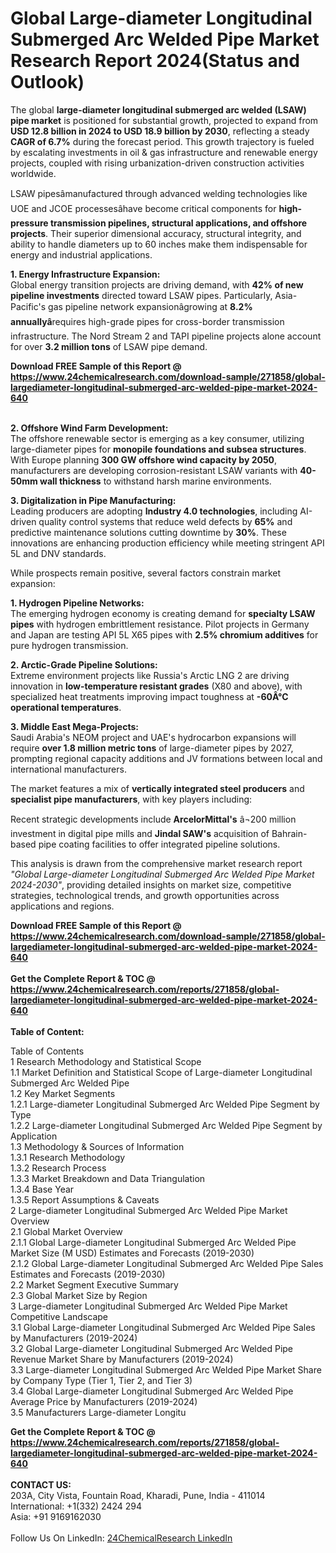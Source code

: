 <h1>Global Large-diameter Longitudinal Submerged Arc Welded Pipe Market Research Report 2024(Status and Outlook)</h1><p>The global <strong>large-diameter longitudinal submerged arc welded (LSAW) pipe market</strong> is positioned for substantial growth, projected to expand from <strong>USD 12.8 billion in 2024 to USD 18.9 billion by 2030</strong>, reflecting a steady <strong>CAGR of 6.7%</strong> during the forecast period. This growth trajectory is fueled by escalating investments in oil &amp; gas infrastructure and renewable energy projects, coupled with rising urbanization-driven construction activities worldwide.</p><p>LSAW pipesâmanufactured through advanced welding technologies like UOE and JCOE processesâhave become critical components for <strong>high-pressure transmission pipelines, structural applications, and offshore projects</strong>. Their superior dimensional accuracy, structural integrity, and ability to handle diameters up to 60 inches make them indispensable for energy and industrial applications.</p><p><strong>1. Energy Infrastructure Expansion:</strong><br>
Global energy transition projects are driving demand, with <strong>42% of new pipeline investments</strong> directed toward LSAW pipes. Particularly, Asia-Pacific's gas pipeline network expansionâgrowing at <strong>8.2% annuallyâ</strong>requires high-grade pipes for cross-border transmission infrastructure. The Nord Stream 2 and TAPI pipeline projects alone account for over <strong>3.2 million tons</strong> of LSAW pipe demand.</p><div><b>Download FREE Sample of this Report @ 
            <a href="https://www.24chemicalresearch.com/download-sample/271858/global-largediameter-longitudinal-submerged-arc-welded-pipe-market-2024-640">
            https://www.24chemicalresearch.com/download-sample/271858/global-largediameter-longitudinal-submerged-arc-welded-pipe-market-2024-640</a></b></div><br><p><strong>2. Offshore Wind Farm Development:</strong><br>
The offshore renewable sector is emerging as a key consumer, utilizing large-diameter pipes for <strong>monopile foundations and subsea structures</strong>. With Europe planning <strong>300 GW offshore wind capacity by 2050</strong>, manufacturers are developing corrosion-resistant LSAW variants with <strong>40-50mm wall thickness</strong> to withstand harsh marine environments.</p><p><strong>3. Digitalization in Pipe Manufacturing:</strong><br>
Leading producers are adopting <strong>Industry 4.0 technologies</strong>, including AI-driven quality control systems that reduce weld defects by <strong>65%</strong> and predictive maintenance solutions cutting downtime by <strong>30%</strong>. These innovations are enhancing production efficiency while meeting stringent API 5L and DNV standards.</p><p>While prospects remain positive, several factors constrain market expansion:</p><p><strong>1. Hydrogen Pipeline Networks:</strong><br>
The emerging hydrogen economy is creating demand for <strong>specialty LSAW pipes</strong> with hydrogen embrittlement resistance. Pilot projects in Germany and Japan are testing API 5L X65 pipes with <strong>2.5% chromium additives</strong> for pure hydrogen transmission.</p><p><strong>2. Arctic-Grade Pipeline Solutions:</strong><br>
Extreme environment projects like Russia's Arctic LNG 2 are driving innovation in <strong>low-temperature resistant grades</strong> (X80 and above), with specialized heat treatments improving impact toughness at <strong>-60Â°C operational temperatures</strong>.</p><p><strong>3. Middle East Mega-Projects:</strong><br>
Saudi Arabia's NEOM project and UAE's hydrocarbon expansions will require <strong>over 1.8 million metric tons</strong> of large-diameter pipes by 2027, prompting regional capacity additions and JV formations between local and international manufacturers.</p><p>The market features a mix of <strong>vertically integrated steel producers</strong> and <strong>specialist pipe manufacturers</strong>, with key players including:</p><p>Recent strategic developments include <strong>ArcelorMittal's</strong> â¬200 million investment in digital pipe mills and <strong>Jindal SAW's</strong> acquisition of Bahrain-based pipe coating facilities to offer integrated pipeline solutions.</p><p>This analysis is drawn from the comprehensive market research report <em>"Global Large-diameter Longitudinal Submerged Arc Welded Pipe Market 2024-2030"</em>, providing detailed insights on market size, competitive strategies, technological trends, and growth opportunities across applications and regions.</p><div><b>Download FREE Sample of this Report @ 
            <a href="https://www.24chemicalresearch.com/download-sample/271858/global-largediameter-longitudinal-submerged-arc-welded-pipe-market-2024-640">
            https://www.24chemicalresearch.com/download-sample/271858/global-largediameter-longitudinal-submerged-arc-welded-pipe-market-2024-640</a></b></div><br><div><b>Get the Complete Report & TOC @ 
            <a href="https://www.24chemicalresearch.com/reports/271858/global-largediameter-longitudinal-submerged-arc-welded-pipe-market-2024-640">
            https://www.24chemicalresearch.com/reports/271858/global-largediameter-longitudinal-submerged-arc-welded-pipe-market-2024-640</a></b></div><br>
            <b>Table of Content:</b><p>Table of Contents<br />
1 Research Methodology and Statistical Scope<br />
1.1 Market Definition and Statistical Scope of Large-diameter Longitudinal Submerged Arc Welded Pipe<br />
1.2 Key Market Segments<br />
1.2.1 Large-diameter Longitudinal Submerged Arc Welded Pipe Segment by Type<br />
1.2.2 Large-diameter Longitudinal Submerged Arc Welded Pipe Segment by Application<br />
1.3 Methodology & Sources of Information<br />
1.3.1 Research Methodology<br />
1.3.2 Research Process<br />
1.3.3 Market Breakdown and Data Triangulation<br />
1.3.4 Base Year<br />
1.3.5 Report Assumptions & Caveats<br />
2 Large-diameter Longitudinal Submerged Arc Welded Pipe Market Overview<br />
2.1 Global Market Overview<br />
2.1.1 Global Large-diameter Longitudinal Submerged Arc Welded Pipe Market Size (M USD) Estimates and Forecasts (2019-2030)<br />
2.1.2 Global Large-diameter Longitudinal Submerged Arc Welded Pipe Sales Estimates and Forecasts (2019-2030)<br />
2.2 Market Segment Executive Summary<br />
2.3 Global Market Size by Region<br />
3 Large-diameter Longitudinal Submerged Arc Welded Pipe Market Competitive Landscape<br />
3.1 Global Large-diameter Longitudinal Submerged Arc Welded Pipe Sales by Manufacturers (2019-2024)<br />
3.2 Global Large-diameter Longitudinal Submerged Arc Welded Pipe Revenue Market Share by Manufacturers (2019-2024)<br />
3.3 Large-diameter Longitudinal Submerged Arc Welded Pipe Market Share by Company Type (Tier 1, Tier 2, and Tier 3)<br />
3.4 Global Large-diameter Longitudinal Submerged Arc Welded Pipe Average Price by Manufacturers (2019-2024)<br />
3.5 Manufacturers Large-diameter Longitu</p><div><b>Get the Complete Report & TOC @ 
            <a href="https://www.24chemicalresearch.com/reports/271858/global-largediameter-longitudinal-submerged-arc-welded-pipe-market-2024-640">
            https://www.24chemicalresearch.com/reports/271858/global-largediameter-longitudinal-submerged-arc-welded-pipe-market-2024-640</a></b></div><br><b>CONTACT US:</b><br>
            203A, City Vista, Fountain Road, Kharadi, Pune, India - 411014<br>
            International: +1(332) 2424 294<br>
            Asia: +91 9169162030 <br><br>
            Follow Us On LinkedIn: <a href="https://www.linkedin.com/company/24chemicalresearch/">24ChemicalResearch LinkedIn</a>
